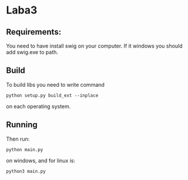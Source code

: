 # Laba3
## Requirements:
You need to have install swig on your computer. If it windows you should add swig.exe to path.

## Build

To build libs you need to write command 

```
python setup.py build_ext --inplace
```
on each operating system.

## Running
Then run:
```
python main.py
```
on windows, and for linux is:
```
python3 main.py
```